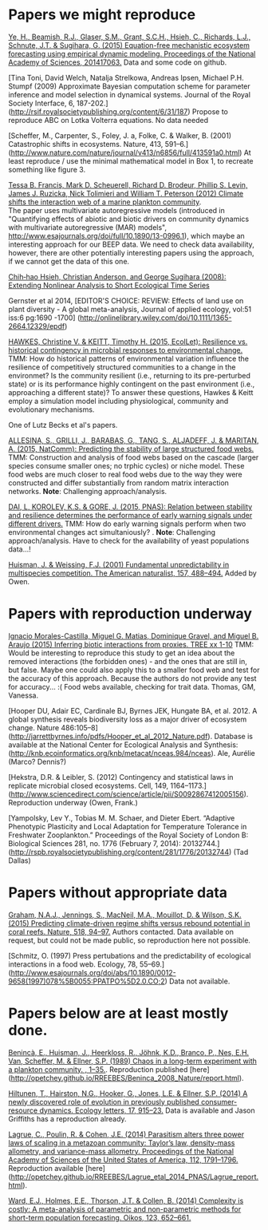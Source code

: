 # Papers we might reproduce

[Ye, H., Beamish, R.J., Glaser, S.M., Grant, S.C.H., Hsieh, C., Richards, L.J., Schnute, J.T. & Sugihara, G. (2015) Equation-free mechanistic ecosystem forecasting using empirical dynamic modeling. Proceedings of the National Academy of Sciences, 201417063.](http://www.pnas.org/content/112/13/E1569.long) Data and some code on github.

[Tina Toni, David Welch, Natalja Strelkowa, Andreas Ipsen, Michael P.H. Stumpf (2009) Approximate Bayesian computation scheme for parameter inference and model selection in dynamical systems. Journal of the Royal Society Interface, 6, 187-202.] (http://rsif.royalsocietypublishing.org/content/6/31/187) Propose to reproduce ABC on Lotka Volterra equations. No data needed

[Scheffer, M., Carpenter, S., Foley, J. a, Folke, C. & Walker, B. (2001) Catastrophic shifts in ecosystems. Nature, 413, 591–6.] (http://www.nature.com/nature/journal/v413/n6856/full/413591a0.html) At least reproduce / use the minimal mathematical model in Box 1, to recreate something like figure 3.

[Tessa B. Francis, Mark D. Scheuerell, Richard D. Brodeur, Phillip S. Levin, James J. Ruzicka, Nick Tolimieri and William T. Peterson (2012) Climate shifts the interaction web of a marine plankton community](http://onlinelibrary.wiley.com/doi/10.1111/j.1365-2486.2012.02702.x/abstract).     
The paper uses multivariate autoregressive models (introduced in "Quantifying effects of abiotic and biotic drivers on community dynamics with multivariate autoregressive (MAR) models", http://www.esajournals.org/doi/full/10.1890/13-0996.1), which maybe an interesting approach for our BEEP data. We need to check data availability, however, there are other potentially interesting papers using the approach, if we cannot get the data of this one.

[Chih‐hao Hsieh, Christian Anderson, and George Sugihara (2008): Extending Nonlinear Analysis to Short Ecological Time Series](http://www.jstor.org/stable/full/10.1086/524202c)

Gernster et al 2014, [EDITOR'S CHOICE: REVIEW: Effects of land use on plant diversity - A global meta-analysis, Journal of applied ecology, vol:51 iss:6 pg:1690 -1700] (http://onlinelibrary.wiley.com/doi/10.1111/1365-2664.12329/epdf)

[HAWKES, Christine V. & KEITT, Timothy H. (2015, EcolLet): Resilience vs. historical contingency in microbial responses to environmental change.](http://onlinelibrary.wiley.com/doi/10.1111/ele.12451/full)
TMM: How do historical patterns of environmental variation influence the resilience of competitively structured communities to a change in the environmet? Is the community resilient (i.e., returning to its pre-perturbed state) or is its performance highly contingent on the past environment (i.e., approaching a different state)? To answer these questions, Hawkes & Keitt employ a simulation model including physiological, community and evolutionary mechanisms.

One of Lutz Becks et al's papers.

[ALLESINA, S., GRILLI, J., BARABAS, G., TANG, S., ALJADEFF, J. & MARITAN, A. (2015, NatComm): Predicting the stability of large structured food webs.](http://www.nature.com/ncomms/2015/150722/ncomms8842/full/ncomms8842.html?WT.ec_id=NCOMMS-20150729&spMailingID=49200939&spUserID=ODkwMTM2NjQyNgS2&spJobID=723804686&spReportId=NzIzODA0Njg2S0)
TMM: Construction and analysis of food webs based on the cascade (larger species consume smaller ones; no trphic cycles) or niche model. These food webs are much closer to real food webs due to the way they were constructed and differ substantially from random matrix interaction networks. **Note**: Challenging approach/analysis.

[DAI, L, KOROLEV, K.S. & GORE, J. (2015, PNAS): Relation between stability and resilience determines the performance of early warning signals under different drivers.](http://www.pnas.org/content/112/32/10056.short)
TMM: How do early warning signals perform when two environmental changes act simultaniously? . **Note**: Challenging approach/analysis. Have to check for the availability of yeast populations data...!

[Huisman, J. & Weissing, F.J. (2001) Fundamental unpredictability in multispecies competition. The American naturalist, 157, 488–494.](http://www.jstor.org/stable/10.1086/319929?seq=1) Added by Owen.


# Papers with reproduction underway


[Ignacio Morales-Castilla, Miguel G. Matias, Dominique Gravel, and Miguel B. Araujo (2015) Inferring biotic interactions from proxies. TREE xx 1-10](http://www.sciencedirect.com/science/article/pii/S0169534715000774) TMM: Would be interesting to reproduce this study to get an idea about the removed interactions (the forbidden ones) - and the ones that are still in, but false. Maybe one could also apply this to a smaller food web and test for the accuracy of this approach. Because the authors do not provide any test for accuracy... :( Food webs available, checking for trait data. Thomas, GM, Vanessa.

[Hooper DU, Adair EC, Cardinale BJ, Byrnes JEK, Hungate BA, et al. 2012. A global synthesis reveals biodiversity loss as a major driver of ecosystem change. Nature 486:105–8] (http://jarrettbyrnes.info/pdfs/Hooper_et_al_2012_Nature.pdf). Database is available at the National Center for Ecological Analysis and Synthesis: (http://knb.ecoinformatics.org/knb/metacat/nceas.984/nceas). Ale, Aurélie (Marco? Dennis?)

[Hekstra, D.R. & Leibler, S. (2012) Contingency and statistical laws in replicate microbial closed ecosystems. Cell, 149, 1164–1173.] (http://www.sciencedirect.com/science/article/pii/S0092867412005156). Reproduction underway (Owen, Frank.)

[Yampolsky, Lev Y., Tobias M. M. Schaer, and Dieter Ebert. “Adaptive Phenotypic Plasticity and Local Adaptation for Temperature Tolerance in Freshwater Zooplankton.” Proceedings of the Royal Society of London B: Biological Sciences 281, no. 1776 (February 7, 2014): 20132744.] (http://rspb.royalsocietypublishing.org/content/281/1776/20132744) (Tad Dallas)

# Papers without appropriate data

[Graham, N.A.J., Jennings, S., MacNeil, M.A., Mouillot, D. & Wilson, S.K. (2015) Predicting climate-driven regime shifts versus rebound potential in coral reefs. Nature, 518, 94–97.](http://www.nature.com/nature/journal/v518/n7537/full/nature14140.html)  Authors contacted. Data available on request, but could not be made public, so reproduction here not possible.

[Schmitz, O. (1997) Press pertubations and the predictability of ecological interactions in a food web. Ecology, 78, 55–69.] (http://www.esajournals.org/doi/abs/10.1890/0012-9658(1997)078%5B0055:PPATPO%5D2.0.CO;2) Data not available.


# Papers below are at least mostly done.

[Benincà, E., Huisman, J., Heerkloss, R., Jöhnk, K.D., Branco, P., Nes, E.H. Van, Scheffer, M. & Ellner, S.P. (1989) Chaos in a long-term experiment with a plankton community. , 1–35.](http://www.nature.com/nature/journal/v451/n7180/abs/nature06512.html). Reproduction published [here] (http://opetchey.github.io/RREEBES/Beninca_2008_Nature/report.html).

[Hiltunen, T., Hairston, N.G., Hooker, G., Jones, L.E. & Ellner, S.P. (2014) A newly discovered role of evolution in previously published consumer-resource dynamics. Ecology letters, 17, 915–23.](http://onlinelibrary.wiley.com/doi/10.1111/ele.12291/abstract)  Data is available and Jason Griffiths has a reproduction already.

[Lagrue, C., Poulin, R. & Cohen, J.E. (2014) Parasitism alters three power laws of scaling in a metazoan community: Taylor’s law, density-mass allometry, and variance-mass allometry. Proceedings of the National Academy of Sciences of the United States of America, 112, 1791–1796.](http://www.pnas.org/content/112/6/1791) Reproduction available [here] (http://opetchey.github.io/RREEBES/Lagrue_etal_2014_PNAS/Lagrue_report.html).

[Ward, E.J., Holmes, E.E., Thorson, J.T. & Collen, B. (2014) Complexity is costly: A meta-analysis of parametric and non-parametric methods for short-term population forecasting. Oikos, 123, 652–661.](http://onlinelibrary.wiley.com/doi/10.1111/j.1600-0706.2014.00916.x/abstract)
